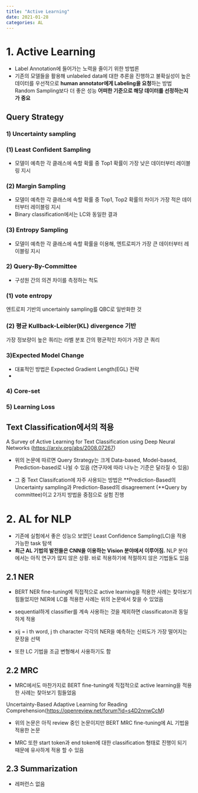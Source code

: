 ```yaml
---
title: "Active Learning"
date: 2021-01-28
categories: AL
---
```


# 1. Active Learning

- Label Annotation에 들어가는 노력을 줄이기 위한 방법론
- 기존의 모델들을 활용해 unlabeled data에 대한 추론을 진행하고 불확실성이 높은 데이터를 우선적으로 **human annotator에게 Labeling을 요청**하는 방법
Random Sampling보다 더 좋은 성능
**어떠한 기준으로 해당 데이터를 선정하는지가 중요**

## Query Strategy

### 1) Uncertainty sampling

### (1) Least Confident Sampling

- 모델이 예측한 각 클래스에 속할 확률 중 Top1 확률이 가장 낮은 데이터부터 레이블링 지시

### (2) Margin Sampling

- 모델이 예측한 각 클래스에 속할 확률 중 Top1, Top2 확률의 차이가 가장 적은 데이터부터 레이블링 지시
- Binary classification에서는 LC와 동일한 결과

### (3) Entropy Sampling

- 모델이 예측한 각 클래스에 속할 확률을 이용해, 엔트로피가 가장 큰 데이터부터 레이블링 지시

### 2) Query-By-Committee

- 구성원 간의 의견 차이를 측정하는 척도

### (1) vote entropy

엔트로피 기반의 uncertainly sampling를 QBC로 일반화한 것

### (2) 평균 Kullback-Leibler(KL) divergence 기반

가장 정보량이 높은 쿼리는 라벨 분포 간의 평균적인 차이가 가장 큰 쿼리

### 3)Expected Model Change

- 대표적인 방법은 Expected Gradient Length(EGL) 전략
- 
### 4) Core-set

### 5) Learning Loss

## Text Classification에서의 적용
A Survey of Active Learning for Text Classification using Deep Neural Networks (https://arxiv.org/abs/2008.07267)

- 위의 논문에 따르면 Query Strategy는 크게 Data-based, Model-based, Prediction-based로 나뉠 수 있음 (연구자에 따라 나누는 기준은 달라질 수 있음)

- 그 중 Text Classifcation에 자주 사용되는 방법은 **Prediction-Based의 Uncertainty sampling과 Prediction-Based의 disagreement (**Query by committee)이고 2가지 방법을 중점으로 실험 진행

# 2. AL for NLP

- 기존에 실험에서 좋은 성능으 보였던 Least Confidence Sampling(LC)을 적용 가능한 task 탐색
- **최근 AL 기법의 발전들은 CNN을 이용하는 Vision 분야에서 이루어짐.**  NLP 분야에서는 아직 연구가 많지 않은 상황. 바로 적용하기에 적절하지 않은 기법들도 있음

## 2.1 NER

- BERT NER fine-tuning에 직접적으로 active learning을 적용한 사례는 찾아보기 힘들었지만 NER에 LC를 적용한 사례는 위의 논문에서 찾을 수 있었음
- sequential하게 classifier를 계속 사용하는 것을 제외하면 classificaton과 동일하게 적용

- xij = i th word, j th character
각각의 NER을 예측하는 신뢰도가 가장 떨어지는 문장을 선택

- 또한 LC 기법을 조금 변형해서 사용하기도 함

## 2.2 MRC

- MRC에서도 마찬가지로 BERT fine-tuning에 직접적으로 active learning을 적용한 사례는 찾아보기 힘들었음

Uncertainty-Based Adaptive Learning for Reading Comprehension(https://openreview.net/forum?id=s4D2nnwCcM)

- 위의 논문은 아직 review 중인 논문이지만 BERT MRC fine-tuning에 AL 기법을 적용한 논문

- MRC 또한 start token과 end token에 대한 classification 형태로 진행이 되기 때문에 유사하게 적용 할 수 있음

## 2.3 Summarization

- 레퍼런스 없음
